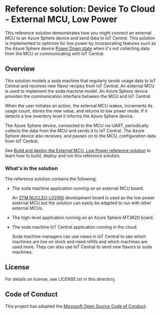 # Reference solution: Device To Cloud - External MCU, Low Power

This reference solution demonstrates how you might connect an external MCU to an Azure Sphere device and send data to IoT Central. This solution is implemented to optimize for low power by incorporating features such as the Azure Sphere device [Power Down state](https://docs.microsoft.com/azure-sphere/app-development/power-down) when it's not collecting data from the MCU or communicating with IoT Central.

## Overview

This solution models a soda machine that regularly sends usage data to IoT Central and receives new flavor recipes from IoT Central. An external MCU is used to implement the soda machine model. An Azure Sphere device provides the communication interface between the MCU and IoT Central.

When the user initiates an action, the external MCU wakes, increments its usage count, stores the new value, and returns to low power mode. If it detects a low inventory level it informs the Azure Sphere device.

The Azure Sphere device, connected to the MCU via UART, periodically collects the data from the MCU and sends it to IoT Central. The Azure Sphere device also receives,
and passes on to the MCU, configuration data from IoT Central.

See [Build and deploy the External MCU, Low Power reference solution](BuildMcuToCloud.md) to learn how to build, deploy and run this reference solution.

### What's in the solution

The reference solution contains the following:

- The soda machine application running on an external MCU board.

  An [STM NUCLEO-L031K6](https://www.st.com/en/evaluation-tools/nucleo-l031k6.html) development board is used as the low power external MCU but the solution can easily be adapted to run with other external MCUs.
  
- The high-level application running on an Azure Sphere MT3620 board.  
   
- The soda machine IoT Central application running in the cloud.    

     Soda machine managers can use views in IoT Central to see which machines are low on stock and need refills and which machines are used more. They can also use IoT Central to send new flavors to soda machines.   

## License
For details on license, see LICENSE.txt in this directory.

## Code of Conduct
This project has adopted the [Microsoft Open Source Code of Conduct](https://opensource.microsoft.com/codeofconduct/).